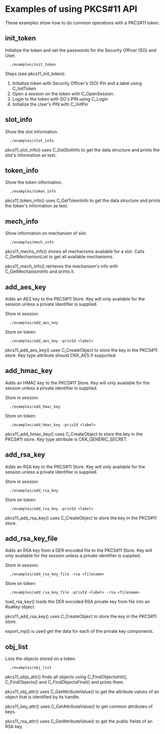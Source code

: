 # Examples of using PKCS#11 API

These examples show how to do common operations with a PKCS#11 token.

## init_token

Initialize the token and set the passwords for the Security Officer (SO) and
User.

```
  ./examples/init_token
```

Steps (see pkcs11_init_token):
  1. Initialize token with Security Officer's (SO) Pin and a label using
     C_InitToken.
  2. Open a session on the token with C_OpenSession.
  3. Login to the token with SO's PIN using C_Login
  4. Initialize the User's PIN with C_InitPin


## slot_info

Show the slot information.

```
  ./examples/slot_info
```

pkcs11_slot_info() uses C_GetSlotInfo to get the data structure and prints the
slot's information as text.

## token_info

Show the token information.

```
  ./examples/token_info
```

pkcs11_token_info() uses C_GetTokenInfo to get the data structure and prints the
token's information as text.

## mech_info

Show information on mechanism of slot.

```
  ./examples/mech_info
```

pkcs11_mechs_info() shows all mechanisms available for a slot. Calls
C_GetMechanismList to get all available mechanisms.

pkcs11_mech_info() retrieves the mechanism's info with C_GetMechanismInfo and
prints it.


## add_aes_key

Adds an AES key to the PKCS#11 Store. Key will only available for the session
unless a private identifier is supplied.

Store in session:

```
  ./examples/add_aes_key
```

Store on token:

```
  ./examples/add_aes_key -privId <label>
```

pkcs11_add_aes_key() uses C_CreateObject to store the key in the PKCS#11 store.
Key type attribute should CKK_AES if supported.

## add_hmac_key

Adds an HMAC key to the PKCS#11 Store. Key will only available for the
session unless a private identifier is supplied.

Store in session:

```
  ./examples/add_hmac_key
```

Store on token:

```
  ./examples/add_hmac_key -privId <label>
```

pkcs11_add_hmac_key() uses C_CreateObject to store the key in the PKCS#11 store.
Key type attribute is CKK_GENERIC_SECRET.

## add_rsa_key

Adds an RSA key to the PKCS#11 Store. Key will only available for the
session unless a private identifier is supplied.

Store in session:

```
  ./examples/add_rsa_key
```

Store on token:

```
  ./examples/add_rsa_key -privId <label>
```

pkcs11_add_rsa_key() uses C_CreateObject to store the key in the PKCS#11 store.


## add_rsa_key_file

Adds an RSA key from a DER encoded file to the PKCS#11 Store. Key will only
available for the session unless a private identifier is supplied.

Store in session:

```
  ./examples/add_rsa_key_file -rsa <filename>
```

Store on token:

```
  ./examples/add_rsa_key_file -privId <label> -rsa <filename>
```

load_rsa_key() loads the DER encoded RSA private key from file into an RsaKey
object.

pkcs11_add_rsa_key() uses C_CreateObject to store the key in the PKCS#11 store.

export_mp() is used get the data for each of the private key components.


## obj_list

Lists the objects stored on a token.


```
  ./examples/obj_list
```

pkcs11_objs_attr() finds all objects using C_FindObjectsInit(), C_FindObjects()
and C_FindObjectsFinal() and prints them.

pkcs11_obj_attr() uses C_GetAttributeValue() to get the attribute values of an
object that is identified by its handle.

pkcs11_key_attr() uses C_GetAttributeValue() to get common attributes of keys.

pkcs11_rsa_attr() uses C_GetAttributeValue() to get the public fields of an RSA
key.

